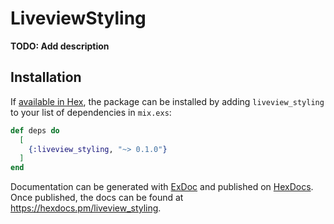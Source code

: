 # LiveviewStyling

**TODO: Add description**

## Installation

If [available in Hex](https://hex.pm/docs/publish), the package can be installed
by adding `liveview_styling` to your list of dependencies in `mix.exs`:

```elixir
def deps do
  [
    {:liveview_styling, "~> 0.1.0"}
  ]
end
```

Documentation can be generated with [ExDoc](https://github.com/elixir-lang/ex_doc)
and published on [HexDocs](https://hexdocs.pm). Once published, the docs can
be found at <https://hexdocs.pm/liveview_styling>.

